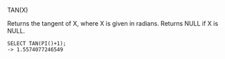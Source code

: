 TAN(X)

Returns the tangent of X, where X is given in radians. Returns NULL if X is NULL.

```
SELECT TAN(PI()+1);
-> 1.5574077246549
```
